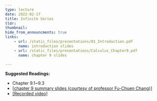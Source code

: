 ```yaml
---
type: lecture
date: 2022-02-17
title: Infinite Series
tldr: 
thumbnail: 
hide_from_announcments: true
links: 
    - url: /static_files/presentations/01_Introduction.pdf
      name: introduction slides
    - url: /static_files/presentations/Calculus_Chapter9.pdf
      name: chapter 9 slides
      
---
```

**Suggested Readings:**
- Chapter 9.1~9.3
- [[chapter 9 summary slides (courtesy of professor Fu-Chuen Chang)]](/nsysu-EE1004A/static_files/presentations/Chap09_Summary.pdf)
- [[Recorded video]](https://www.youtube.com/watch?v=iuReT8rJHO0)
